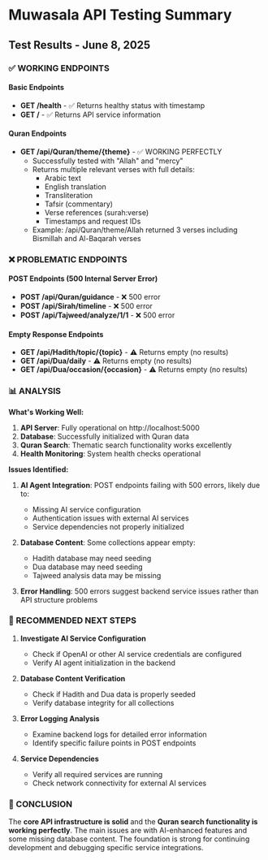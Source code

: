 # Muwasala API Testing Summary

## Test Results - June 8, 2025

### ✅ WORKING ENDPOINTS

#### Basic Endpoints
- **GET /health** - ✅ Returns healthy status with timestamp
- **GET /** - ✅ Returns API service information

#### Quran Endpoints  
- **GET /api/Quran/theme/{theme}** - ✅ WORKING PERFECTLY
  - Successfully tested with "Allah" and "mercy" 
  - Returns multiple relevant verses with full details:
    - Arabic text
    - English translation  
    - Transliteration
    - Tafsir (commentary)
    - Verse references (surah:verse)
    - Timestamps and request IDs
  - Example: /api/Quran/theme/Allah returned 3 verses including Bismillah and Al-Baqarah verses

### ❌ PROBLEMATIC ENDPOINTS

#### POST Endpoints (500 Internal Server Error)
- **POST /api/Quran/guidance** - ❌ 500 error
- **POST /api/Sirah/timeline** - ❌ 500 error  
- **POST /api/Tajweed/analyze/1/1** - ❌ 500 error

#### Empty Response Endpoints
- **GET /api/Hadith/topic/{topic}** - ⚠️ Returns empty (no results)
- **GET /api/Dua/daily** - ⚠️ Returns empty (no results)
- **GET /api/Dua/occasion/{occasion}** - ⚠️ Returns empty (no results)

### 📊 ANALYSIS

**What's Working Well:**
1. **API Server**: Fully operational on http://localhost:5000
2. **Database**: Successfully initialized with Quran data
3. **Quran Search**: Thematic search functionality works excellently
4. **Health Monitoring**: System health checks operational

**Issues Identified:**
1. **AI Agent Integration**: POST endpoints failing with 500 errors, likely due to:
   - Missing AI service configuration
   - Authentication issues with external AI services
   - Service dependencies not properly initialized

2. **Database Content**: Some collections appear empty:
   - Hadith database may need seeding
   - Dua database may need seeding  
   - Tajweed analysis data may be missing

3. **Error Handling**: 500 errors suggest backend service issues rather than API structure problems

### 🔧 RECOMMENDED NEXT STEPS

1. **Investigate AI Service Configuration**
   - Check if OpenAI or other AI service credentials are configured
   - Verify AI agent initialization in the backend

2. **Database Content Verification** 
   - Check if Hadith and Dua data is properly seeded
   - Verify database integrity for all collections

3. **Error Logging Analysis**
   - Examine backend logs for detailed error information
   - Identify specific failure points in POST endpoints

4. **Service Dependencies**
   - Verify all required services are running
   - Check network connectivity for external AI services

### 🎯 CONCLUSION

The **core API infrastructure is solid** and the **Quran search functionality is working perfectly**. The main issues are with AI-enhanced features and some missing database content. The foundation is strong for continuing development and debugging specific service integrations.
